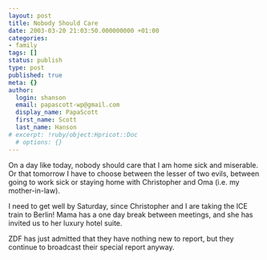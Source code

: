 ```yaml
---
layout: post
title: Nobody Should Care
date: 2003-03-20 21:03:50.000000000 +01:00
categories:
- family
tags: []
status: publish
type: post
published: true
meta: {}
author:
  login: shanson
  email: papascott-wp@gmail.com
  display_name: PapaScott
  first_name: Scott
  last_name: Hanson
# excerpt: !ruby/object:Hpricot::Doc
  # options: {}
---
```

<p>On a day like today, nobody should care that I am home sick and miserable. Or that tomorrow I have to choose between the lesser of two evils, between going to work sick or staying home with Christopher and Oma (i.e. my mother-in-law).</p>
<p>I need to get well by Saturday, since Christopher and I are taking the ICE train to Berlin! Mama has a one day break between meetings, and she has invited us to her luxury hotel suite. </p>
<p>ZDF has just admitted that they have nothing new to report, but they continue to broadcast their special report anyway.</p>

